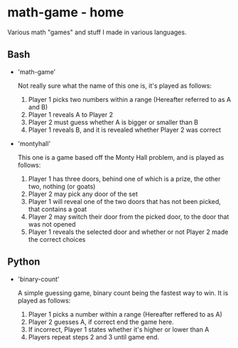 # math-game - home

Various math "games" and stuff I made in various languages.

Bash
------
- 'math-game'

  Not really sure what the name of this one is, it's played as follows:

  1. Player 1 picks two numbers within a range (Hereafter referred to as A and B)  
  2. Player 1 reveals A to Player 2  
  3. Player 2 must guess whether A is bigger or smaller than B  
  4. Player 1 reveals B, and it is revealed whether Player 2 was correct  
  
- 'montyhall'

  This one is a game based off the Monty Hall problem, and is played as follows:
  1. Player 1 has three doors, behind one of which is a prize, the other two, nothing (or goats)  
  2. Player 2 may pick any door of the set    
  3. Player 1 will reveal one of the two doors that has not been picked, that contains a goat  
  4. Player 2 may switch their door from the picked door, to the door that was not opened  
  5. Player 1 reveals the selected door and whether or not Player 2 made the correct choices  
  
Python
------
- 'binary-count'
  
  A simple guessing game, binary count being the fastest way to win. It is played as follows:

  1. Player 1 picks a number within a range (Hereafter reffered to as A)  
  2. Player 2 guesses A, if correct end the game here.  
  3. If incorrect, Player 1 states whether it's higher or lower than A  
  4. Players repeat steps 2 and 3 until game end.  